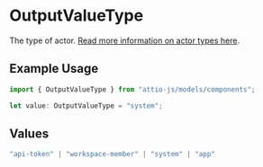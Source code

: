 # OutputValueType

The type of actor. [Read more information on actor types here](/docs/actors).

## Example Usage

```typescript
import { OutputValueType } from "attio-js/models/components";

let value: OutputValueType = "system";
```

## Values

```typescript
"api-token" | "workspace-member" | "system" | "app"
```